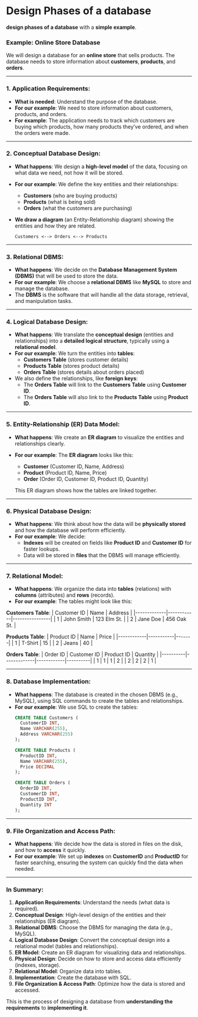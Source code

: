 # Design Phases of a database

**design phases of a database** with a **simple example**.

### Example: **Online Store Database**
We will design a database for an **online store** that sells products. The database needs to store information about **customers**, **products**, and **orders**.

---

### 1. **Application Requirements**:
   - **What is needed**: Understand the purpose of the database.
   - **For our example**: We need to store information about customers, products, and orders. 
   - **For example**: The application needs to track which customers are buying which products, how many products they’ve ordered, and when the orders were made.

---

### 2. **Conceptual Database Design**:
   - **What happens**: We design a **high-level model** of the data, focusing on what data we need, not how it will be stored.
   - **For our example**: We define the key entities and their relationships:
     - **Customers** (who are buying products)
     - **Products** (what is being sold)
     - **Orders** (what the customers are purchasing)
   - **We draw a diagram** (an Entity-Relationship diagram) showing the entities and how they are related.

     ```
     Customers <--> Orders <--> Products
     ```

---

### 3. **Relational DBMS**:
   - **What happens**: We decide on the **Database Management System (DBMS)** that will be used to store the data.
   - **For our example**: We choose a **relational DBMS** like **MySQL** to store and manage the database.
   - The **DBMS** is the software that will handle all the data storage, retrieval, and manipulation tasks.

---

### 4. **Logical Database Design**:
   - **What happens**: We translate the **conceptual design** (entities and relationships) into a **detailed logical structure**, typically using a **relational model**.
   - **For our example**: We turn the entities into **tables**:
     - **Customers Table** (stores customer details)
     - **Products Table** (stores product details)
     - **Orders Table** (stores details about orders placed)
   - We also define the relationships, like **foreign keys**:
     - The **Orders Table** will link to the **Customers Table** using **Customer ID**.
     - The **Orders Table** will also link to the **Products Table** using **Product ID**.

---

### 5. **Entity-Relationship (ER) Data Model**:
   - **What happens**: We create an **ER diagram** to visualize the entities and relationships clearly.
   - **For our example**: The **ER diagram** looks like this:
     - **Customer** (Customer ID, Name, Address)
     - **Product** (Product ID, Name, Price)
     - **Order** (Order ID, Customer ID, Product ID, Quantity)

     This ER diagram shows how the tables are linked together.

---

### 6. **Physical Database Design**:
   - **What happens**: We think about how the data will be **physically stored** and how the database will perform efficiently.
   - **For our example**: We decide:
     - **Indexes** will be created on fields like **Product ID** and **Customer ID** for faster lookups.
     - Data will be stored in **files** that the DBMS will manage efficiently.

---

### 7. **Relational Model**:
   - **What happens**: We organize the data into **tables** (relations) with **columns** (attributes) and **rows** (records).
   - **For our example**: The tables might look like this:
   
   **Customers Table**:
   | Customer ID | Name       | Address        |
   |-------------|------------|----------------|
   | 1           | John Smith | 123 Elm St.    |
   | 2           | Jane Doe   | 456 Oak St.    |

   **Products Table**:
   | Product ID | Name      | Price |
   |------------|-----------|-------|
   | 1          | T-Shirt   | 15    |
   | 2          | Jeans     | 40    |

   **Orders Table**:
   | Order ID | Customer ID | Product ID | Quantity |
   |----------|-------------|------------|----------|
   | 1        | 1           | 1          | 2        |
   | 2        | 2           | 2          | 1        |

---

### 8. **Database Implementation**:
   - **What happens**: The database is created in the chosen DBMS (e.g., MySQL), using SQL commands to create the tables and relationships.
   - **For our example**: We use SQL to create the tables:
     ```sql
     CREATE TABLE Customers (
       CustomerID INT,
       Name VARCHAR(255),
       Address VARCHAR(255)
     );

     CREATE TABLE Products (
       ProductID INT,
       Name VARCHAR(255),
       Price DECIMAL
     );

     CREATE TABLE Orders (
       OrderID INT,
       CustomerID INT,
       ProductID INT,
       Quantity INT
     );
     ```

---

### 9. **File Organization and Access Path**:
   - **What happens**: We decide how the data is stored in files on the disk, and how to **access** it quickly.
   - **For our example**: We set up **indexes** on **CustomerID** and **ProductID** for faster searching, ensuring the system can quickly find the data when needed.

---

### In Summary:
1. **Application Requirements**: Understand the needs (what data is required).
2. **Conceptual Design**: High-level design of the entities and their relationships (ER diagram).
3. **Relational DBMS**: Choose the DBMS for managing the data (e.g., MySQL).
4. **Logical Database Design**: Convert the conceptual design into a relational model (tables and relationships).
5. **ER Model**: Create an ER diagram for visualizing data and relationships.
6. **Physical Design**: Decide on how to store and access data efficiently (indexes, storage).
7. **Relational Model**: Organize data into tables.
8. **Implementation**: Create the database with SQL.
9. **File Organization & Access Path**: Optimize how the data is stored and accessed.

This is the process of designing a database from **understanding the requirements** to **implementing it**.